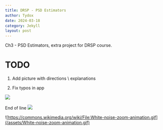 ```yaml
---
title: DRSP - PSD Estimators
author: Tydox
date: 2024-03-18
category: Jekyll
layout: post
---
```


Ch3 - PSD Estimators, extra project for DRSP course.

# TODO
1. Add picture with directions \ explanations

2. Fix typos in app

![](https://github.com/Tydox/DRSP-PSD-ESTIMATORS/assets/40888907/88b2c27a-20ee-4b4f-bbbe-414916e8b3cc)




End of line
![](/assets/dinosaur.gif)


![https://commons.wikimedia.org/wiki/File:White-noise-zoom-animation.gif](/assets/White-noise-zoom-animation.gif)
